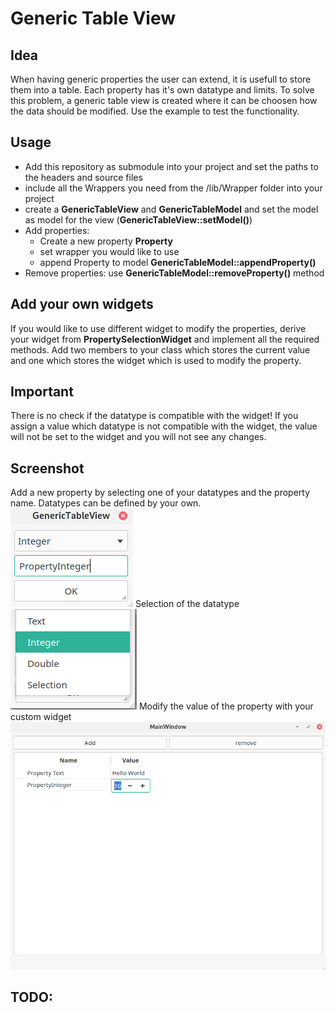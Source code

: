 # Generic Table View
## Idea
When having generic properties the user can extend, it is usefull to store them into a table. Each property has it's own datatype and limits. To solve this problem, a generic table view is created where it can be choosen how the data should be modified.
Use the example to test the functionality.

## Usage
- Add this repository as submodule into your project and set the paths to the headers and source files
- include all the Wrappers you need from the /lib/Wrapper folder into your project
- create a __GenericTableView__ and __GenericTableModel__ and set the model as model for the view (__GenericTableView::setModel()__)
- Add properties:
	- Create a new property __Property__
	- set wrapper you would like to use
	- append Property to model __GenericTableModel::appendProperty()__
- Remove properties: use __GenericTableModel::removeProperty()__ method

## Add your own widgets
If you would like to use different widget to modify the properties, derive your widget from __PropertySelectionWidget__ and implement all the required methods. Add two members to your class which stores the current value and one which stores the widget which is used to modify the property.

## Important
There is no check if the datatype is compatible with the widget! If you assign a value which datatype is not compatible with the widget, the value will not be set to the widget and you will not see any changes.

## Screenshot
Add a new property by selecting one of your datatypes and the property name. Datatypes can be defined by your own.
![alt text](https://github.com/Murmele/GenericTableView/blob/master/screenshots/AddProperty.png)
Selection of the datatype
![alt text](https://github.com/Murmele/GenericTableView/blob/master/screenshots/SelectDatatype.png)
Modify the value of the property with your custom widget
![alt text](https://github.com/Murmele/GenericTableView/blob/master/screenshots/ModifyValue.png)


## TODO:

